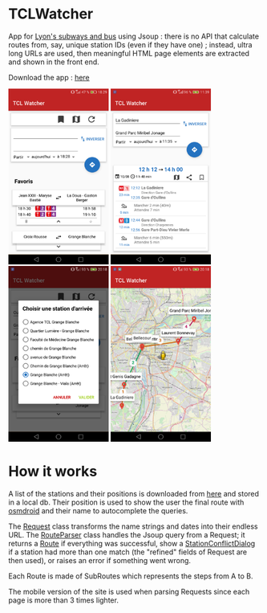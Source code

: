 # TCLWatcher

App for [Lyon's subways and bus](http://tcl.fr/) using Jsoup : there is no API that calculate routes from, say, unique station IDs (even if they have one) ; instead, ultra long URLs are used, then meaningful HTML page elements are extracted and shown in the front end.

Download the app : [here](https://github.com/eviallet/TCLWatcher/releases/tag/v1.0.0)

<img src="screenshots/homepage.png" height="350" width="200"> <img src="screenshots/route.png" height="350" width="200"> <img src="screenshots/conflict.png" height="350" width="200"> <img src="screenshots/map.png" height="350" width="200"> 


# How it works

A list of the stations and their positions is downloaded from [here](https://download.data.grandlyon.com/wfs/rdata?SERVICE=WFS&VERSION=2.0.0&outputformat=GEOJSON&maxfeatures=100000&request=GetFeature&typename=tcl_sytral.tclarret) and stored in a local db. Their position is used to show the user the final route with [osmdroid](https://github.com/osmdroid/osmdroid) and their name to autocomplete the queries.

The [Request](app/src/main/java/com/gueg/tclwatcher/routes/Request.kt) class transforms the name strings and dates into their endless URL.
The [RouteParser](app/src/main/java/com/gueg/tclwatcher/routes/RouteParser.kt) class handles the Jsoup query from a Request; it returns a [Route](app/src/main/java/com/gueg/tclwatcher/routes/Route.kt) if everything was successful, show a [StationConflictDialog](app/src/main/java/com/gueg/tclwatcher/stations/StationConflictDialog.kt) if a station had more than one match (the "refined" fields of Request are then used), or raises an error if something went wrong.

Each Route is made of SubRoutes which represents the steps from A to B.

The mobile version of the site is used when parsing Requests since each page is more than 3 times lighter.
